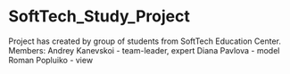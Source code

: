 # SoftTech_Study_Project
Project has created by group of students from SoftTech Education Center.
Members:
Andrey Kanevskoi - team-leader, expert
Diana Pavlova - model
Roman Popluiko - view
